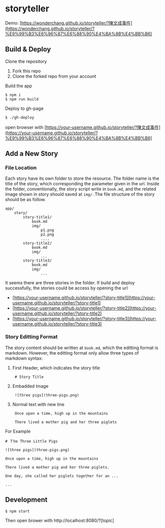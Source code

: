 # storyteller

Demo: [https://wonderchang.github.io/storyteller/?陳文成事件](https://wonderchang.github.io/storyteller/?%E9%99%B3%E6%96%87%E6%88%90%E4%BA%8B%E4%BB%B6)

## Build & Deploy

Clone the repository

1. Fork this repo
2. Clone the forked repo from your account

Build the app

	$ npm i
	$ npm run build
    
Deploy to gh-page

	$ ./gh-deploy
	
open browser with [https://your-username.github.io/storyteller/?陳文成事件](https://your-username.github.io/storyteller/?%E9%99%B3%E6%96%87%E6%88%90%E4%BA%8B%E4%BB%B6)

## Add a New Story

### File Location

Each story have its own folder to store the resource. The folder name is the title of the story, which corresponding the parameter given in the url. Inside the folder, conventionally, the story script write in `book.md`, and the related image shown in story should saved at `img/`. The file structure of the story should be as follow.

	app/
		story/
			story-title1/
				book.md
				img/
					p1.png
					p2.png
					....
			story-title2/
				book.md
				img/
					...
			story-title3/
				book.md
				img/
					...
							
It seems there are three stories in the folder. If build and deploy successfully, the stories could be access by opening the url

* [https://your-username.github.io/storyteller/?story-title1](https://your-username.github.io/storyteller/?story-title1)
* [https://your-username.github.io/storyteller/?story-title2](https://your-username.github.io/storyteller/?story-title2)
* [https://your-username.github.io/storyteller/?story-title3](https://your-username.github.io/storyteller/?story-title3)

### Story Editting Format

The story content should be written at `book.md`, which the editting format is markdown. However, the editting format only allow three types of markdown syntax:

1. First Header, which indicates the story title
	
		# Story Title
		
2. Embadded Image 

		![three pigs](three-pigs.png)
			
3. Normal text with new line

		Once upon a time, high up in the mountains
		
		There lived a mother pig and her three piglets
		
For Example

	# Ｔhe Three Little Pigs
		
	![three pigs](three-pigs.png)
		
	Once upon a time, high up in the mountains
		
	There lived a mother pig and her three piglets.
		
	One day, she called her piglets together for an ...
		
	...

## Development

    $ npm start

Then open brower with http://localhost:8080/?[topic]
